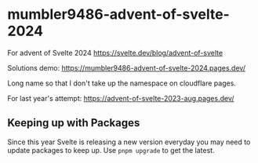 # mumbler9486-advent-of-svelte-2024

For advent of Svelte 2024 https://svelte.dev/blog/advent-of-svelte

Solutions demo: https://mumbler9486-advent-of-svelte-2024.pages.dev/

Long name so that I don't take up the namespace on cloudflare pages.

For last year's attempt: https://advent-of-svelte-2023-aug.pages.dev/

## Keeping up with Packages

Since this year Svelte is releasing a new version everyday you may need to update packages to keep up. Use `pnpm upgrade` to get the latest.
